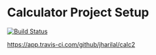 # Calculator Project Setup
[![Build Status](https://app.travis-ci.com/kaw393939/calc2.svg?branch=main)](https://app.travis-ci.com/github/jharilal/calc2)

https://app.travis-ci.com/github/jharilal/calc2
